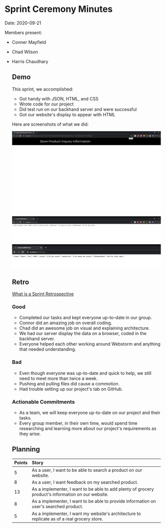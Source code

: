 # Sprint Ceremony Minutes
  
Date: 2020-09-21

Members present:

* Conner Mayfield
* Chad Wilson
* Harris Chaudhary
  
  ## Demo
  
  This sprint, we accomplished:
  
  * Got handy with JSON, HTML, and CSS
  * Wrote code for our project
  * Did test run on our backhand server and were successful 
  * Got our website's display to appear with HTML
  
  Here are screenshots of what we did:
  
  ![Demo 1](images/demo1.PNG?raw=true "Demo 1")
  
  ![Demo 1](images/demo2.PNG?raw=true "Demo 1")
  
  ![Demo 1](images/demo3.PNG?raw=true "Demo 1")


  
  ## Retro
  
  [What is a Sprint Retrospective](https://www.scrum.org/resources/what-is-a-sprint-retrospective)
  
  ### Good
  
  * Completed our tasks and kept everyone up-to-date in our group.
  * Connor did an amazing job on overall coding.
  * Chad did an awesome job on visual and explaining architecture.
  * We had our server display the data on a browser, coded in the backhand server.
  * Everyone helped each other working around Webstorm and anything that needed understanding.  
  
  ### Bad
  
  * Even though everyone was up-to-date and quick to help, we still need to meet more than twice a week. 
  * Pushing and pulling files did cause a commotion.
  * Had trouble setting up our project's tab on GitHub.
  
  ### Actionable Commitments
  
  * As a team, we will keep everyone up-to-date on our project and their tasks.
  * Every group member, in their own time, would spend time researching and learning more about our project's requirements as they arise.
  
  ## Planning
  
  Points | Story
  -------|--------
  5      | As a user, I want to be able to search a product on our website.
  8      | As a user, I want feedback on my searched product.
  13     | As a implementer, I want to be able to add plenty of grocery product's information on our website.
  8      | As a implementer, I want to be able to provide information on user's searched product.
  5      | As a implementer, I want my website's architecture to replicate as of a real grocery store.  
